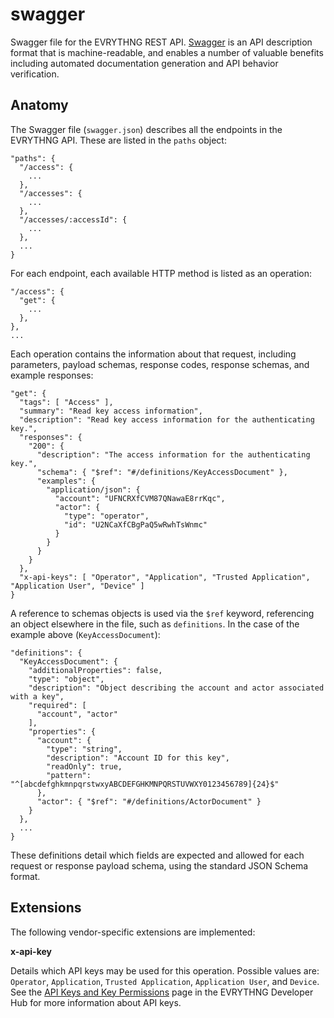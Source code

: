 # swagger

Swagger file for the EVRYTHNG REST API. 
[Swagger](http://swagger.io/specification/) is an API description format that is 
machine-readable, and enables a number of valuable benefits including automated
documentation generation and API behavior verification.


## Anatomy

The Swagger file (`swagger.json`) describes all the endpoints in the EVRYTHNG 
API. These are listed in the `paths` object:

```
"paths": {
  "/access": { 
    ...
  },
  "/accesses": { 
    ...
  },
  "/accesses/:accessId": { 
    ...
  },
  ...
}
```

For each endpoint, each available HTTP method is listed as an operation:

```
"/access": {
  "get": {
    ...
  },
},
...
```

Each operation contains the information about that request, including 
parameters, payload schemas, response codes, response schemas, and example 
responses:

```
"get": {
  "tags": [ "Access" ],
  "summary": "Read key access information",
  "description": "Read key access information for the authenticating key.",
  "responses": {
    "200": {
      "description": "The access information for the authenticating key.",
      "schema": { "$ref": "#/definitions/KeyAccessDocument" },
      "examples": {
        "application/json": {
          "account": "UFNCRXfCVM87QNawaE8rrKqc",
          "actor": {
            "type": "operator",
            "id": "U2NCaXfCBgPaQ5wRwhTsWnmc"
          }
        }
      }
    }
  },
  "x-api-keys": [ "Operator", "Application", "Trusted Application", "Application User", "Device" ]
}
```

A reference to schemas objects is used via the `$ref` keyword, referencing an 
object elsewhere in the file, such as `definitions`. In the case of the example 
above (`KeyAccessDocument`):

```
"definitions": {
  "KeyAccessDocument": {
    "additionalProperties": false,
    "type": "object",
    "description": "Object describing the account and actor associated with a key",
    "required": [
      "account", "actor"
    ],
    "properties": {
      "account": {
        "type": "string",
        "description": "Account ID for this key",
        "readOnly": true,
        "pattern": "^[abcdefghkmnpqrstwxyABCDEFGHKMNPQRSTUVWXY0123456789]{24}$"
      },
      "actor": { "$ref": "#/definitions/ActorDocument" }
    }
  },
  ...
}
```

These definitions detail which fields are expected and allowed for each request 
or response payload schema, using the standard JSON Schema format.


## Extensions

The following vendor-specific extensions are implemented:

**x-api-key**

Details which API keys may be used for this operation. Possible values are: 
`Operator`, `Application`, `Trusted Application`, `Application User`, and 
`Device`. See the 
[API Keys and Key Permissions](https://developers.evrythng.com/docs/api-key-scopes-and-permissions) 
page in the EVRYTHNG Developer Hub for more information about API keys.
